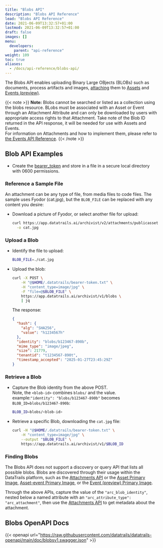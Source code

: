 ```yaml
---
title: "Blobs API"
description: "Blobs API Reference"
lead: "Blobs API Reference"
date: 2021-06-09T13:32:57+01:00
lastmod: 2021-06-09T13:32:57+01:00
draft: false
images: []
menu: 
  developers:
    parent: "api-reference"
weight: 109
toc: true
aliases: 
  - /docs/api-reference/blobs-api/
---
```

The Blobs API enables uploading Binary Large OBjects (BLOBs) such as documents, process artifacts and images, [attaching](/developers/api-reference/attachments-api/) them to [Assets](/developers/api-reference/assets-api/) and [Events (preview)](/developers/api-reference/events-api/).

{{< note >}}
**Note:** Blobs cannot be searched or listed as a collection using the blobs resource.
BLobs must be associated with an Asset or Event through an Attachment Attribute and can only be downloaded by users with appropriate access rights to that Attachment.
Take note of the Blob ID returned in the API response, it will be needed for use with Assets and Events.<br>
For information on Attachments and how to implement them, please refer to [the Events API Reference](../events-api/#adding-attachments).
{{< /note >}}

## Blob API Examples

- Create the [bearer_token](/developers/developer-patterns/getting-access-tokens-using-app-registrations) and store in a file in a secure local directory with 0600 permissions.

### Reference a Sample File

An attachment can be any type of file, from media files to code files.
The sample uses Fyodor (cat.jpg), but the `BLOB_FILE` can be replaced with any content you desire:

- Download a picture of Fyodor, or select another file for upload:

  ```bash
  curl https://app.datatrails.ai/archivist/v2/attachments/publicassets/208c5282-750e-4302-86f8-eb751de89005/events/4161673f-efa4-4391-bf06-347edd53024e/dae5a430-7d2e-4b88-b753-c09bdcc48c33 \
    -o cat.jpg
  ```

### Upload a Blob

- Identify the file to upload:

  ```bash
  BLOB_FILE=./cat.jpg
  ```

- Upload the blob:

  ```bash
  curl -X POST \
      -H "@$HOME/.datatrails/bearer-token.txt" \
      -H "content_type=image/jpg" \
      -F "file=@$BLOB_FILE" \
      https://app.datatrails.ai/archivist/v1/blobs \
      | jq
  ```

  The response:

  ```json
  {
    "hash": {
      "alg": "SHA256",
      "value": "h1234567h"
    },
    "identity": "blobs/b123467-890b",
    "mime_type": "image/jpeg",
    "size": 21779,
    "tenantid": "t1234567-890t",
    "timestamp_accepted": "2025-01-27T23:45:29Z"
  }
  ```

### Retrieve a Blob

- Capture the Blob identity from the above POST.  
  Note, the `<blob-id>` combines `blobs/` and the value.  
  example:`"identity": "blobs/b123467-890b"` becomes `BLOB_ID=blobs/b123467-890b`:

  ```bash
  BLOB_ID=blobs/<blob-id>
  ```

- Retrieve a specific Blob, downloading the `cat.jpg` file:

  ```bash
  curl -H "@$HOME/.datatrails/bearer-token.txt" \
      -H "content_type=image/jpg" \
      --output "$BLOB_FILE" \
      https://app.datatrails.ai/archivist/v1/$BLOB_ID
  ```

### Finding Blobs

The Blobs API does not support a discovery or query API that lists all possible blobs.
Blobs are discovered through their usage within the DataTrails platform, such as the [Attachments API](/developers/api-reference/attachments-api/) or the [Asset Primary Image](/developers/api-reference/assets-api/#primary-image), [Asset-event Primary Image](/developers/api-reference/asset-events-api/#asset-event-primary-image), or the [Event (preview) Primary Image](/developers/api-reference/events-api/#event-primary-image).

Through the above APIs, capture the value of the `"arc_blob_identity"`, nested below a named attribute with an `"arc_attribute_type": "arc_attachment"`, then use the [Attachments API](/developers/api-reference/attachments-api/) to get metadata about the attachment.

## Blobs OpenAPI Docs

{{< openapi url="https://raw.githubusercontent.com/datatrails/datatrails-openapi/main/doc/blobsv1.swagger.json" >}}
